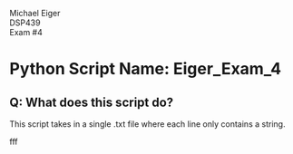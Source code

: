 Michael Eiger  
DSP439  
Exam #4  

# Python Script Name: Eiger_Exam_4

## Q: What does this script do?
This script takes in a single .txt file where each line only contains a string.  

fff
